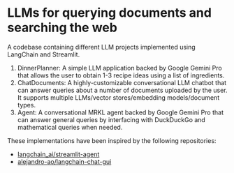 # LLMs for querying documents and searching the web

A codebase containing different LLM projects implemented using LangChain and Streamlit. 

1. DinnerPlanner: A simple LLM application backed by Google Gemini Pro that allows the user to obtain 1-3 recipe ideas using a list of ingredients.
2. ChatDocuments: A highly-customizable conversational LLM chatbot that can answer queries about a number of documents uploaded by the user. It supports multiple LLMs/vector stores/embedding models/document types.
3. Agent: A conversational MRKL agent backed by Google Gemini Pro that can answer general queries by interfacing with DuckDuckGo and mathematical queries when needed.

These implementations have been inspired by the following repositories: 
* [langchain_ai/streamlit-agent](https://github.com/langchain-ai/streamlit-agent/tree/main/streamlit_agent)
* [alejandro-ao/langchain-chat-gui](https://github.com/alejandro-ao/langchain-chat-gui)
